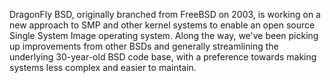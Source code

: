 <p>DragonFly BSD, originally branched from FreeBSD on 2003, is working on a new approach to SMP and other kernel systems to enable an open source Single System Image operating system.  Along the way, we've been picking up improvements from other BSDs and generally streamlining the underlying 30-year-old BSD code base, with a preference towards making systems less complex and easier to maintain.</p>